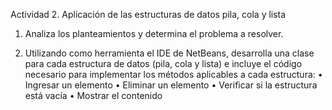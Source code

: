 Actividad 2. Aplicación de las estructuras de datos pila, cola y lista

1. Analiza los planteamientos y determina el problema a resolver. 

2. Utilizando como herramienta el IDE de NetBeans, desarrolla una clase para cada estructura de datos (pila, cola y lista) e incluye el código necesario para implementar los métodos aplicables a cada estructura: 
• Ingresar un elemento 
• Eliminar un elemento 
• Verificar si la estructura está vacía 
• Mostrar el contenido 
